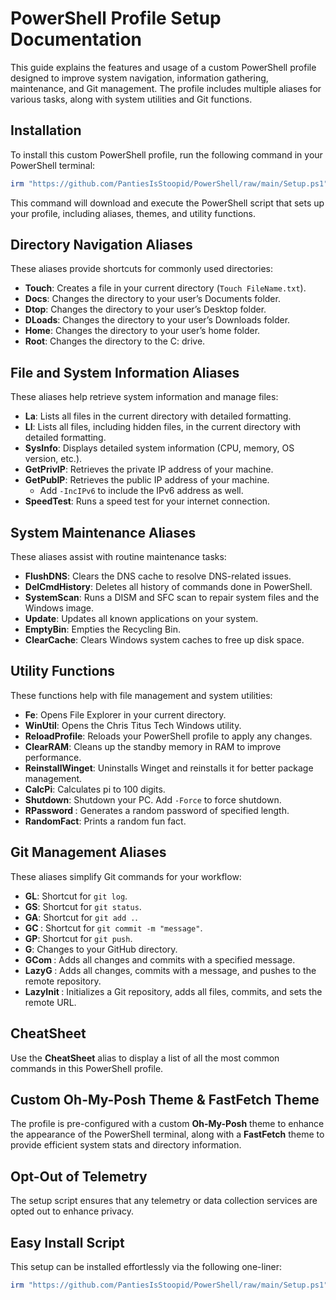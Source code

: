# PowerShell Profile Setup Documentation

This guide explains the features and usage of a custom PowerShell profile designed to improve system navigation, information gathering, maintenance, and Git management. The profile includes multiple aliases for various tasks, along with system utilities and Git functions.

## Installation

To install this custom PowerShell profile, run the following command in your PowerShell terminal:

```powershell
irm "https://github.com/PantiesIsStoopid/PowerShell/raw/main/Setup.ps1" | iex
```

This command will download and execute the PowerShell script that sets up your profile, including aliases, themes, and utility functions.

## Directory Navigation Aliases

These aliases provide shortcuts for commonly used directories:

- **Touch**: Creates a file in your current directory (`Touch FileName.txt`).
- **Docs**: Changes the directory to your user’s Documents folder.
- **Dtop**: Changes the directory to your user’s Desktop folder.
- **DLoads**: Changes the directory to your user’s Downloads folder.
- **Home**: Changes the directory to your user’s home folder.
- **Root**: Changes the directory to the C: drive.

## File and System Information Aliases

These aliases help retrieve system information and manage files:

- **La**: Lists all files in the current directory with detailed formatting.
- **Ll**: Lists all files, including hidden files, in the current directory with detailed formatting.
- **SysInfo**: Displays detailed system information (CPU, memory, OS version, etc.).
- **GetPrivIP**: Retrieves the private IP address of your machine.
- **GetPubIP**: Retrieves the public IP address of your machine.
  - Add `-IncIPv6` to include the IPv6 address as well.
- **SpeedTest**: Runs a speed test for your internet connection.

## System Maintenance Aliases

These aliases assist with routine maintenance tasks:

- **FlushDNS**: Clears the DNS cache to resolve DNS-related issues.
- **DelCmdHistory**: Deletes all history of commands done in PowerShell.
- **SystemScan**: Runs a DISM and SFC scan to repair system files and the Windows image.
- **Update**: Updates all known applications on your system.
- **EmptyBin**: Empties the Recycling Bin.
- **ClearCache**: Clears Windows system caches to free up disk space.

## Utility Functions

These functions help with file management and system utilities:

- **Fe**: Opens File Explorer in your current directory.
- **WinUtil**: Opens the Chris Titus Tech Windows utility.
- **ReloadProfile**: Reloads your PowerShell profile to apply any changes.
- **ClearRAM**: Cleans up the standby memory in RAM to improve performance.
- **ReinstallWinget**: Uninstalls Winget and reinstalls it for better package management.
- **CalcPi**: Calculates pi to 100 digits.
- **Shutdown**: Shutdown your PC. Add `-Force` to force shutdown.
- **RPassword <Length>**: Generates a random password of specified length.
- **RandomFact**: Prints a random fun fact.

## Git Management Aliases

These aliases simplify Git commands for your workflow:

- **GL**: Shortcut for `git log`.
- **GS**: Shortcut for `git status`.
- **GA**: Shortcut for `git add .`.
- **GC <message>**: Shortcut for `git commit -m "message"`.
- **GP**: Shortcut for `git push`.
- **G**: Changes to your GitHub directory.
- **GCom <message>**: Adds all changes and commits with a specified message.
- **LazyG <message>**: Adds all changes, commits with a message, and pushes to the remote repository.
- **LazyInit <URL>**: Initializes a Git repository, adds all files, commits, and sets the remote URL.

## CheatSheet

Use the **CheatSheet** alias to display a list of all the most common commands in this PowerShell profile.

## Custom Oh-My-Posh Theme & FastFetch Theme

The profile is pre-configured with a custom **Oh-My-Posh** theme to enhance the appearance of the PowerShell terminal, along with a **FastFetch** theme to provide efficient system stats and directory information.

## Opt-Out of Telemetry

The setup script ensures that any telemetry or data collection services are opted out to enhance privacy.

## Easy Install Script

This setup can be installed effortlessly via the following one-liner:

```powershell
irm "https://github.com/PantiesIsStoopid/PowerShell/raw/main/Setup.ps1" | iex
```

